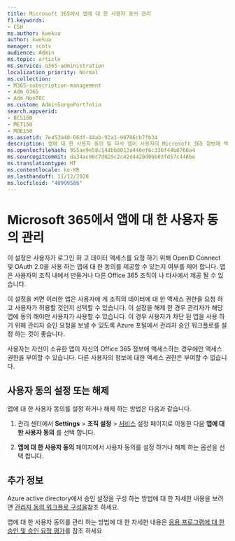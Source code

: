 ```yaml
---
title: Microsoft 365에서 앱에 대 한 사용자 동의 관리
f1.keywords:
- CSH
ms.author: kwekua
author: kwekua
manager: scotv
audience: Admin
ms.topic: article
ms.service: o365-administration
localization_priority: Normal
ms.collection:
- M365-subscription-management
- Adm_O365
- Adm_NonTOC
ms.custom: AdminSurgePortfolio
search.appverid:
- BCS160
- MET150
- MOE150
ms.assetid: 7e453a40-66df-44ab-92a1-96786cb7fb34
description: 앱에 대 한 사용자 동의 및 타사 앱이 사용자의 Microsoft 365 정보에 액세스할 수 있도록 설정 하는 방법에 대해 알아봅니다.
ms.openlocfilehash: 955ae9e58c14dbb8012a440ef6c336f44b0760a4
ms.sourcegitcommit: da34ac08c7d029c2c42d4428d0bb03fd57c448be
ms.translationtype: MT
ms.contentlocale: ko-KR
ms.lasthandoff: 11/12/2020
ms.locfileid: "48999586"
---
```

# <a name="managing-user-consent-to-apps-in-microsoft-365"></a>Microsoft 365에서 앱에 대 한 사용자 동의 관리

이 설정은 사용자가 로그인 하 고 데이터 액세스를 요청 하기 위해 OpenID Connect 및 OAuth 2.0을 사용 하는 앱에 대 한 동의를 제공할 수 있는지 여부를 제어 합니다. 앱은 사용자의 조직 내에서 만들거나 다른 Office 365 조직이 나 타사에서 제공 될 수 있습니다.

이 설정을 켜면 이러한 앱은 사용자에 게 조직의 데이터에 대 한 액세스 권한을 요청 하 고 사용자가 허용할 것인지 선택할 수 있습니다. 이 설정을 해제 한 경우 관리자가 해당 앱에 동의 해야만 사용자가 사용할 수 있습니다. 이 경우 사용자가 차단 된 앱을 사용 하기 위해 관리자 승인 요청을 보낼 수 있도록 Azure 포털에서 관리자 승인 워크플로를 설정 하는 것이 좋습니다.

사용자는 자신이 소유한 앱이 자신의 Office 365 정보에 액세스하는 경우에만 액세스 권한을 부여할 수 있습니다. 다른 사용자의 정보에 대한 액세스 권한은 부여할 수 없습니다.

## <a name="turning-user-consent-on-or-off"></a>사용자 동의 설정 또는 해제
<a name="__toc379982114"> </a>

앱에 대 한 사용자 동의를 설정 하거나 해제 하는 방법은 다음과 같습니다.

1. 관리 센터에서 **Settings** \> **조직 설정**  >  [서비스](https://go.microsoft.com/fwlink/p/?linkid=2053743) 설정 페이지로 이동한 다음 **앱에 대 한 사용자 동의** 를 선택 합니다.

2. **앱에 대 한 사용자 동의** 페이지에서 사용자 동의를 설정 하거나 해제 하는 옵션을 선택 합니다.

## <a name="more-info"></a>추가 정보
<a name="__toc379982114"> </a>

Azure active directory에서 승인 설정을 구성 하는 방법에 대 한 자세한 내용을 보려면 [관리자 동의 워크플로 구성을](https://docs.microsoft.com/azure/active-directory/manage-apps/configure-admin-consent-workflow)참조 하세요.

앱에 대 한 사용자 동의를 관리 하는 방법에 대 한 자세한 내용은 [응용 프로그램에 대 한 승인 및 승인 요청 평가](https://docs.microsoft.com/azure/active-directory/manage-apps/manage-consent-requests)를 참조 하세요